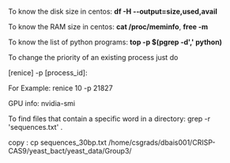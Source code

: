 To know the disk size in centos: **df -H --output=size,used,avail**

To know the RAM size in centos: **cat /proc/meminfo**, **free -m**

To know the list of python programs: **top -p $(pgrep -d',' python)**

To change the priority of an existing process just do 

[renice] -p [process_id]:

For Example:
renice 10 -p 21827


GPU info:
nvidia-smi

To find files that contain a specific word in a directory: grep -r 'sequences.txt' .

copy : cp sequences_30bp.txt /home/csgrads/dbais001/CRISP-CAS9/yeast_bact/yeast_data/Group3/

